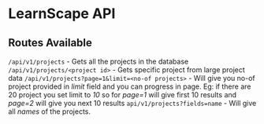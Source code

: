 # LearnScape API

## Routes Available

`/api/v1/projects` - Gets all the projects in the database
`/api/v1/projects/<project id>` - Gets specific project from large project data
`/api/v1/projects?page=1&limit=<no-of projects>` - Will give you no-of project provided in *limit* field and you can progress in page. Eg: if there are 20 project you set limit to *10* so for *page=1* will give first 10 results and *page=2* will give you next 10 results
`api/v1/projects?fields=name` - Will give all *names* of the projects.